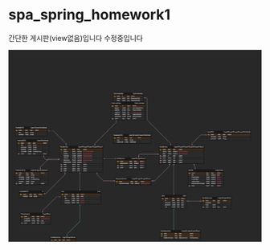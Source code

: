 # spa_spring_homework1
간단한 게시판(view없음)입니다
수정중입니다

![대체 텍스트](https://github.com/rianbowgift/spa_spring_homework1/blob/master/%EC%8B%AC%ED%99%94%EA%B0%9C%EC%9D%B8lv1.png?raw=true)


